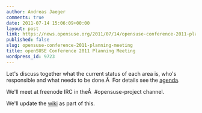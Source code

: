```yaml
---
author: Andreas Jaeger
comments: true
date: 2011-07-14 15:06:09+00:00
layout: post
link: https://news.opensuse.org/2011/07/14/opensuse-conference-2011-planning-meeting/
published: false
slug: opensuse-conference-2011-planning-meeting
title: openSUSE Conference 2011 Planning Meeting
wordpress_id: 9723
---
```


Let's discuss together what the current status of each area is, who's responsible and what needs to be done.Â  For details see the [agenda](http://en.opensuse.org/openSUSE:Conference_meeting).

We'll meet at freenode IRC in theÂ  #opensuse-project channel.

We'll update the [wiki](http://en.opensuse.org/openSUSE:Conference_Planning_2011) as part of this.
